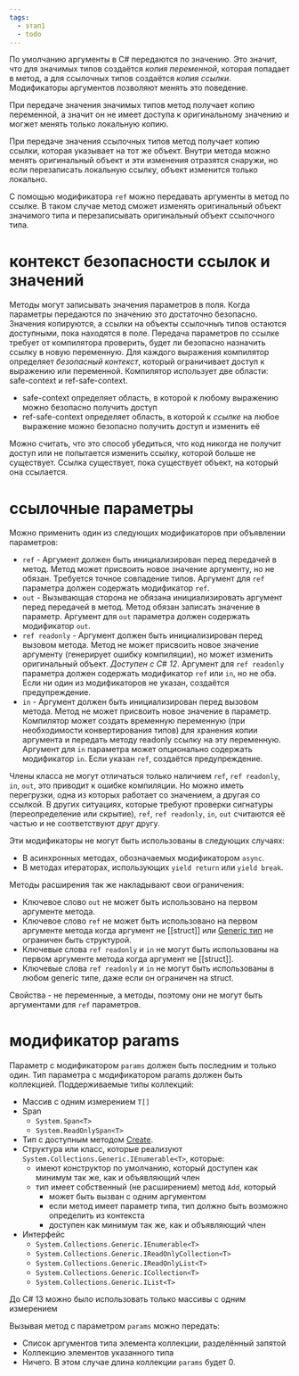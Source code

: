 ```yaml
---
tags:
  - этап1
  - todo
---
```

По умолчанию аргументы в C# передаются по значению. Это значит, что для значимых типов создаётся *копия переменной*, которая попадает в метод, а для ссылочных типов создаётся *копия ссылки*. Модификаторы аргументов позволяют менять это поведение.

При передаче значения значимых типов метод получает копию переменной, а значит он не имеет доступа к оригинальному значению и могжет менять только локальную копию.

При передаче значения ссылочных типов метод получает копию ссылки, которая указывает на тот же объект. Внутри метода можно менять оригинальный объект и эти изменения отразятся снаружи, но если перезаписать локальную ссылку, объект изменится только локально.

С помощью модификатора `ref` можно передавать аргументы в метод по ссылке. В таком случае метод сможет изменять оригинальный объект значимого типа и перезаписывать оригинальный объект ссылочного типа.

# контекст безопасности ссылок и значений

Методы могут записывать значения параметров в поля. Когда параметры передаются по значению это достаточно безопасно. Значения копируются, а ссылки на объекты ссылочныъ типов остаются доступными, пока находятся в поле. Передача параметров по ссылке требует от компилятора проверить, будет ли безопасно назначить ссылку в новую переменную. Для каждого выражения компилятор определяет *безопасный контекст*, который ограничивает доступ к выражению или переменной. Компилятор использует две области: safe-context и ref-safe-context.

- safe-context определяет область, в которой к любому выражению можно безопасно получить доступ
- ref-safe-context определяет область, в которой к *ссылке* на любое выражение можно безопасно получить доступ и изменить её

Можно считать, что это способ убедиться, что код никогда не получит доступ или не попытается изменить ссылку, которой больше не существует. Ссылка существует, пока существует объект, на который она ссылается.

# ссылочные параметры

Можно применить один из следующих модификаторов при объявлении параметров:

- `ref` - Аргумент должен быть инициализирован перед передачей в метод. Метод может присвоить новое значение аргументу, но не обязан. Требуется точное совпадение типов. Аргумент для `ref` параметра должен содержать модификатор `ref`.
- `out` - Вызывающая сторона не обязана инициализировать аргумент перед передачей в метод. Метод обязан записать значение в параметр. Аргумент для `out` параметра должен содержать модификатор `out`.
- `ref readonly` - Аргумент должен быть инициализирован перед вызовом метода. Метод не может присвоить новое значение аргументу (генерирует ошибку компиляции), но может изменить оригинальный объект. *Доступен с C# 12*. Аргумент для `ref readonly` параметра должен содержать модификатор `ref` или `in`, но не оба. Если ни один из модификаторов не указан, создаётся предупреждение.
- `in` - Аргумент должен быть инициализирован перед вызовом метода. Метод не может присвоить новое значение в параметр. Компилятор может создать временную переменную (при необходимости конвертирования типов) для хранения копии аргумента и передать методу readonly ссылку на эту переменную. Аргумент для `in` параметра может опционально содержать модификатор `in`. Если указан `ref`, создаётся предупреждение.

Члены класса не могут отличаться только наличием `ref`, `ref readonly`, `in`, `out`, это приводит к ошибке компиляции. Но можно иметь перегрузки, одна из которых работает со значением, а другая со ссылкой. В других ситуациях, которые требуют проверки сигнатуры (переопределение или скрытие), `ref`, `ref readonly`, `in`, `out` считаются её частью и не соответствуют друг другу.

Эти модификаторы не могут быть использованы в следующих случаях:

- В асинхронных методах, обозначаемых модификатором `async`.
- В методах итераторах, использующих `yield return` или `yield break`.

Методы расширения так же накладывают свои ограничения:

- Ключевое слово `out` не может быть использовано на первом аргументе метода.
- Ключевое слово `ref` не может быть использовано на первом аргументе метода когда аргумент не [[struct]] или [Generic тип](Generic%20классы) не ограничен быть структурой.
- Ключевые слова `ref readonly` и `in` не могут быть использованы на первом аргументе метода когда аргумент не [[struct]].
- Ключевые слова `ref readonly` и `in` не могут быть использованы в любом generic типе, даже если он ограничен на struct.

Свойства - не переменные, а методы, поэтому они не могут быть аргументами для `ref` параметров.

# модификатор params

Параметр с модификатором `params` должен быть последним и только один. Тип параметра с модификатором params должен быть коллекцией. Поддерживаемые типы коллекций:

- Массив с одним измерением `T[]`
- Span
	- `System.Span<T>`
	- `System.ReadOnlySpan<T>`
- Тип с доступным методом [Create](Выражения%20коллекций.md#Конструктор%20коллекций).
- Структура или класс, которые реализуют `System.Collections.Generic.IEnumerable<T>`, которые:
	- имеют конструктор по умолчанию, который доступен как минимум так же, как и объявляющий член
	- тип имеет собственный (не расширением) метод `Add`, который
		-  может быть вызван с одним аргументом
		- если метод имеет параметр типа, тип должно быть возможно определить из контекста
		- доступен как минимум так же, как и объявляющий член
- Интерфейс
	- `System.Collections.Generic.IEnumerable<T>`
	- `System.Collections.Generic.IReadOnlyCollection<T>`
	- `System.Collections.Generic.IReadOnlyList<T>`
	- `System.Collections.Generic.ICollection<T>`
	- `System.Collections.Generic.IList<T>`

До C# 13 можно было использовать только массивы с одним измерением

Вызывая метод с параметром `params` можно передать:

- Список аргументов типа элемента коллекции, разделённый запятой
- Коллекцию элементов указанного типа
- Ничего. В этом случае длина коллекции `params` будет 0.